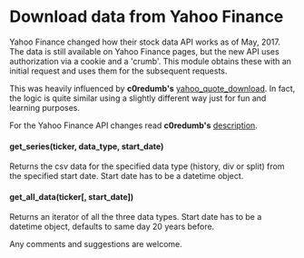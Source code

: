 # Download data from Yahoo Finance

Yahoo Finance changed how their stock data API works as of May, 2017. The data is still available on Yahoo Finance pages, but the new API uses authorization via a cookie and a 'crumb'. This module obtains these with an initial request and uses them for the subsequent requests.

This was heavily influenced by __c0redumb's__ [yahoo_quote_download](https://github.com/c0redumb/yahoo_quote_download). In fact, the logic is quite similar using a slightly different way just for fun and learning purposes.

For the Yahoo Finance API changes read __c0redumb's__ [description](https://github.com/c0redumb/yahoo_quote_download). 

#### get_series(ticker, data_type, start_date)

Returns the csv data for the specified data type (history, div or split) from the specified start date. Start date has to be a datetime object.

#### get_all_data(ticker[, start_date])

Returns an iterator of all the three data types. Start date has to be a datetime object, defaults to same day 20 years before.

Any comments and suggestions are welcome.